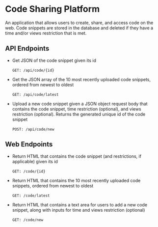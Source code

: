 # Code Sharing Platform

An application that allows users to create, share, and access code on the web. Code snippets are stored in the database and deleted if they have a time and/or views restriction that is met.

## API Endpoints
* Get JSON of the code snippet given its id
\
\
```GET: /api/code/{id}```

* Get the JSON array of the 10 most recently uploaded code snippets, ordered from newest to oldest
\
\
```GET: /api/code/latest```

* Upload a new code snippet given a JSON object request body that contains the code snippet, time restriction (optional), and views restriction (optional).
Returns the generated unique id of the code snippet
\
\
```POST: /api/code/new```


## Web Endpoints
* Return HTML that contains the code snippet (and restrictions, if applicable) given its id
\
\
```GET: /code/{id}```


* Return HTML that contains the 10 most recently uploaded code snippets, ordered from newest to oldest
\
\
```GET: /code/latest```


* Return HTML that contains a text area for users to add a new code snippet, along with inputs for time and views restriction (optional)
\
\
```GET: /code/new```
